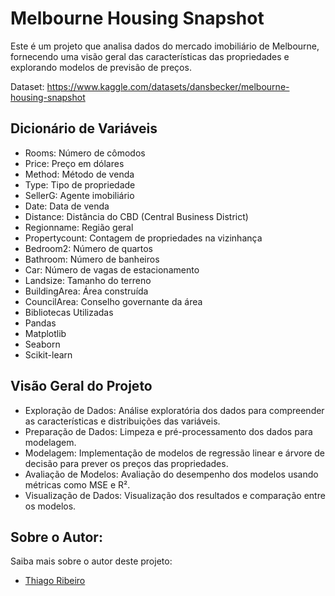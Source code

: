 # Melbourne Housing Snapshot

Este é um projeto que analisa dados do mercado imobiliário de Melbourne, fornecendo uma visão geral das características das propriedades e explorando modelos de previsão de preços.

Dataset: https://www.kaggle.com/datasets/dansbecker/melbourne-housing-snapshot

## Dicionário de Variáveis
- Rooms: Número de cômodos
- Price: Preço em dólares
- Method: Método de venda
- Type: Tipo de propriedade
- SellerG: Agente imobiliário
- Date: Data de venda
- Distance: Distância do CBD (Central Business District)
- Regionname: Região geral
- Propertycount: Contagem de propriedades na vizinhança
- Bedroom2: Número de quartos
- Bathroom: Número de banheiros
- Car: Número de vagas de estacionamento
- Landsize: Tamanho do terreno
- BuildingArea: Área construída
- CouncilArea: Conselho governante da área
- Bibliotecas Utilizadas
- Pandas
- Matplotlib
- Seaborn
- Scikit-learn

## Visão Geral do Projeto

- Exploração de Dados: Análise exploratória dos dados para compreender as características e distribuições das variáveis.
- Preparação de Dados: Limpeza e pré-processamento dos dados para modelagem.
- Modelagem: Implementação de modelos de regressão linear e árvore de decisão para prever os preços das propriedades.
- Avaliação de Modelos: Avaliação do desempenho dos modelos usando métricas como MSE e R².
- Visualização de Dados: Visualização dos resultados e comparação entre os modelos.


## Sobre o Autor:
Saiba mais sobre o autor deste projeto:
- [Thiago Ribeiro](https://www.linkedin.com/in/thiago-carvalho-ribeiro-a7ba64208/)
